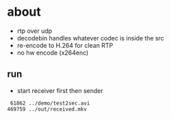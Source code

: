 # about


* rtp over udp
* decodebin handles whatever codec is inside the src
* re-encode to H.264 for clean RTP
* no hw encode (x264enc)

## run

* start receiver first then sender

```
 61862 ../demo/test2sec.avi
469759 ../out/received.mkv
```
